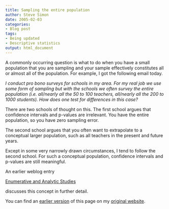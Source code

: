 ```yaml
---
title: Sampling the entire population
author: Steve Simon
date: 2005-02-03
categories:
- Blog post
tags:
- Being updated
- Descriptive statistics
output: html_document
---
```

A commonly occurring question is what to do when you have a small
population that you are sampling and your sample effectively constitutes
all or almost all of the population. For example, I got the following
email today.

*I conduct pro bono surveys for schools in my area. For my real job we
use some form of sampling but with the schools we often survey the
entire population (i.e. all/nearly all the 50 to 100 teachers,
all/nearly all the 200 to 1000 students). How does one test for
differences in this case?*

There are two schools of thought on this. The first school argues that
confidence intervals and p-values are irrelevant. You have the entire
population, so you have zero sampling error.

The second school argues that you often want to extrapolate to a
conceptual larger population, such as all teachers in the present and
future years.

Except in some very narrowly drawn circumstances, I tend to follow the
second school. For such a conceptual population, confidence intervals
and p-values are still meaningful.

An earlier weblog entry

[Enumerative and Analytic Studies](http://new.pmean.com/post/enumerative/)

discusses this concept in further detail.

You can find an [earlier version][sim1] of this page on my [original website][sim2].


[sim1]: http://www.pmean.com/05/EntirePopulation.html
[sim2]: http://www.pmean.com/original_site.html
